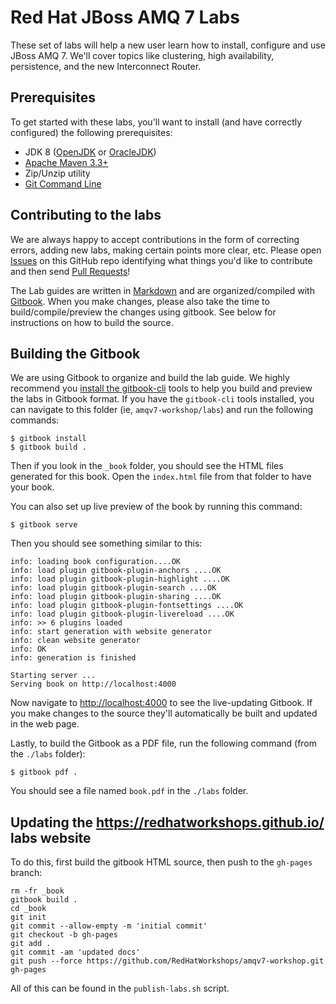 # Red Hat JBoss AMQ 7 Labs

These set of labs will help a new user learn how to install, configure and use JBoss AMQ 7. We'll cover topics like clustering, high availability, persistence, and the new Interconnect Router. 

## Prerequisites

To get started with these labs, you'll want to install (and have correctly configured) the following prerequisites:

* JDK 8 ([OpenJDK](http://openjdk.java.net/install/) or [OracleJDK](http://www.oracle.com/technetwork/java/javase/downloads/jdk8-downloads-2133151.html))
* [Apache Maven 3.3+](https://maven.apache.org/download.cgi)
* Zip/Unzip utility
* [Git Command Line](https://git-scm.com/downloads)

## Contributing to the labs

We are always happy to accept contributions in the form of correcting errors, adding new labs, making certain points more clear, etc. Please open [Issues](https://github.com/RedHatWorkshops/amqv7-workshop/issues) on this GitHub repo identifying what things you'd like to contribute and then send [Pull Requests](https://github.com/RedHatWorkshops/amqv7-workshop/pulls)!

The Lab guides are written in [Markdown](https://daringfireball.net/projects/markdown/syntax) and are organized/compiled with [Gitbook](https://www.gitbook.com). When you make changes, please also take the time to build/compile/preview the changes using gitbook. See below for instructions on how to build the source.

## Building the Gitbook 
We are using Gitbook to organize and build the lab guide. We highly recommend you [install the gitbook-cli](https://github.com/GitbookIO/gitbook-cli) tools to help you build and preview the labs in Gitbook format. If you have the `gitbook-cli` tools installed, you can navigate to this folder (ie, `amqv7-workshop/labs`) and run the following commands:


    $ gitbook install
    $ gitbook build .

Then if you look in the `_book` folder, you should see the HTML files generated for this book. Open the `index.html` file from that folder to have your book. 

You can also set up live preview of the book by running this command:

    $ gitbook serve

Then you should see something similar to this:

```
info: loading book configuration....OK 
info: load plugin gitbook-plugin-anchors ....OK 
info: load plugin gitbook-plugin-highlight ....OK 
info: load plugin gitbook-plugin-search ....OK 
info: load plugin gitbook-plugin-sharing ....OK 
info: load plugin gitbook-plugin-fontsettings ....OK 
info: load plugin gitbook-plugin-livereload ....OK 
info: >> 6 plugins loaded 
info: start generation with website generator 
info: clean website generator
info: OK 
info: generation is finished 

Starting server ...
Serving book on http://localhost:4000
```

Now navigate to [http://localhost:4000](http://localhost:4000) to see the live-updating Gitbook. If you make changes to the source they'll automatically be built and updated in the web page.


Lastly, to build the Gitbook as a PDF file, run the following command (from the `./labs` folder):

    $ gitbook pdf . 

You should see a file named `book.pdf` in the `./labs` folder.
  
  
## Updating the https://redhatworkshops.github.io/ labs website
 
To do this, first build the gitbook HTML source, then push to the `gh-pages` branch:
 
    rm -fr _book
    gitbook build .
    cd _book
    git init 
    git commit --allow-empty -m 'initial commit'
    git checkout -b gh-pages
    git add .
    git commit -am 'updated docs'
    git push --force https://github.com/RedHatWorkshops/amqv7-workshop.git gh-pages
     
All of this can be found in the `publish-labs.sh` script.
    